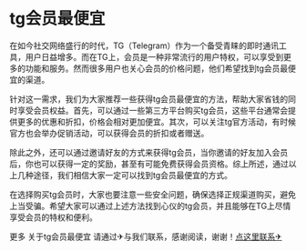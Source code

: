# tg会员最便宜

在如今社交网络盛行的时代，TG（Telegram）作为一个备受青睐的即时通讯工具，用户日益增多。而在TG上，会员是一种非常流行的用户特权，可以享受到更多的功能和服务。然而很多用户也关心会员的价格问题，他们希望找到tg会员最便宜的渠道。

针对这一需求，我们为大家推荐一些获得tg会员最便宜的方法，帮助大家省钱的同时享受会员权益。首先，可以通过一些第三方平台购买tg会员，这些平台通常会提供更多的优惠和折扣，价格会相对更加便宜。其次，可以关注tg官方活动，有时候官方也会举办促销活动，可以获得会员的折扣或者赠送。

除此之外，还可以通过邀请好友的方式来获得tg会员，当你邀请的好友加入会员后，你也可以获得一定的奖励，甚至有可能免费获得会员资格。综上所述，通过以上几种途径，我们相信大家一定可以找到tg会员最便宜的方式。

在选择购买tg会员时，大家也要注意一些安全问题，确保选择正规渠道购买，避免上当受骗。希望大家可以通过上述方法找到心仪的tg会员，并且能够在TG上尽情享受会员的特权和便利。

更多 关于tg会员最便宜 请通过✈与我们联系，感谢阅读，谢谢！[点这里联系✈](https://ads.k02.cc)